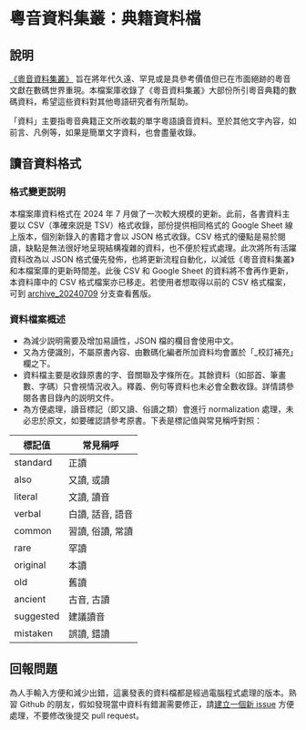 # 粵音資料集叢：典籍資料檔

## 說明

[《粵音資料集叢》](http://www.jyut.net)
旨在將年代久遠、罕見或是具參考價值但已在市面絕跡的粵音文獻在數碼世界重現。本檔案庫收錄了《粵音資料集叢》大部份所引粵音典籍的數碼資料，希望這些資料對其他粵語研究者有所幫助。

「資料」主要指粵音典籍正文所收載的單字粵語讀音資料。至於其他文字內容，如前言、凡例等，如果是簡單文字資料，也會盡量收錄。

## 讀音資料格式

### 格式變更説明

本檔案庫資料格式在 2024 年 7 月做了一次較大規模的更新。此前，各書資料主要以 CSV（準確來説是 TSV）格式收錄，部份提供相同格式的
Google
Sheet 線上版本，個別新錄入的書籍才會以 JSON 格式收錄。CSV 格式的優點是易於閱讀，缺點是無法很好地呈現結構複雜的資料，也不便於程式處理。此次將所有活躍資料改為以
JSON 格式優先發佈，也將更新流程自動化，以減低《粵音資料集叢》和本檔案庫的更新時間差。此後 CSV 和 Google
Sheet 的資料將不會再作更新，本資料庫中的 CSV 格式檔案亦已移走。若使用者想取得以前的 CSV
格式檔案，可到 [archive_20240709](https://github.com/jyutnet/cantonese-books-data/tree/archive_20240709) 分支查看舊版。

### 資料檔案概述

- 為減少説明需要及增加易讀性，JSON 檔的欄目會使用中文。
- 又為方便識別，不屬原書內容、由數碼化編者所加資料均會置於「_校訂補充」欄之下。
- 資料檔主要是收錄原書的字、音關聯及字條所在。其餘資料（如部首、筆畫數、字碼）只會視情況收入。釋義、例句等資料也未必會全數收錄。詳情請參閱各書目錄內的説明文件。
- 為方便處理，讀音標記（即又讀、俗讀之類）會進行 normalization 處理，未必忠於原文，如要確認請參考原書。下表是標記值與常見稱呼對照：

| 標記值       | 常見稱呼       |
|-----------|------------|
| standard  | 正讀         |
| also      | 又讀, 或讀     |
| literal   | 文讀, 讀音     |
| verbal    | 白讀, 話音, 語音 |
| common    | 習讀, 俗讀, 常讀 |
| rare      | 罕讀         |
| original  | 本讀         |
| old       | 舊讀         |
| ancient   | 古音, 古讀     |
| suggested | 建議讀音       |
| mistaken  | 誤讀, 錯讀     |

## 回報問題

為人手輸入方便和減少出錯，這裏發表的資料檔都是經過電腦程式處理的版本。熟習 Github
的朋友，假如發現當中資料有錯漏需要修正，請[建立一個新 issue](https://github.com/jyutnet/cantonese-books-data/issues/new)
方便處理，不要修改後提交 pull request。